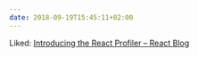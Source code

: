 ```yaml
---
date: 2018-09-19T15:45:11+02:00
---
```


Liked: [Introducing the React Profiler – React Blog](https://reactjs.org/blog/2018/09/10/introducing-the-react-profiler.html)
